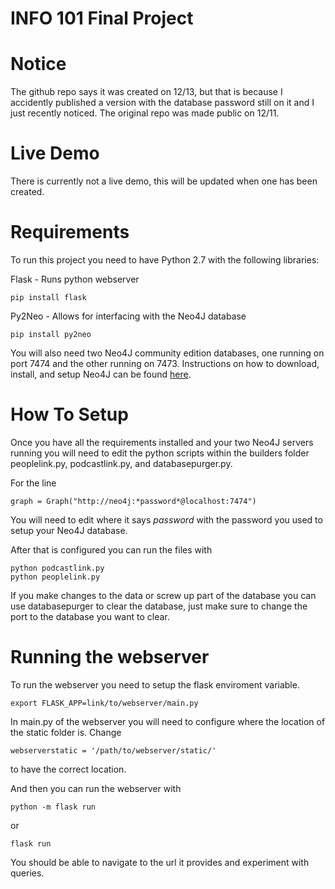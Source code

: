 # INFO 101 Final Project

# Notice
The github repo says it was created on 12/13, but that is because I accidently published a version with the database password still on it and I just recently noticed. The original repo was made public on 12/11.

# Live Demo
There is currently not a live demo, this will be updated when one has been created.

# Requirements

To run this project you need to have Python 2.7 with the following libraries:

Flask - Runs python webserver
```
pip install flask
```

Py2Neo - Allows for interfacing with the Neo4J database
```
pip install py2neo
```

You will also need two Neo4J community edition databases, one running on port 7474 and the other running on 7473. Instructions on how to download, install, and setup Neo4J can be found [here](https://neo4j.com).


# How To Setup

Once you have all the requirements installed and your two Neo4J servers running you will need to edit the python scripts within the builders folder peoplelink.py, podcastlink.py, and databasepurger.py.

For the line
```
graph = Graph("http://neo4j:*password*@localhost:7474")
```

You will need to edit where it says *password* with the password you used to setup your Neo4J database.

After that is configured you can run the files with 
```
python podcastlink.py
python peoplelink.py
```

If you make changes to the data or screw up part of the database you can use databasepurger to clear the database, just make sure to change the port to the database you want to clear.

# Running the webserver

To run the webserver you need to setup the flask enviroment variable.
```
export FLASK_APP=link/to/webserver/main.py
```

In main.py of the webserver you will need to configure where the location of the static folder is. Change
```
webserverstatic = '/path/to/webserver/static/'
```
to have the correct location.

And then you can run the webserver with
```
python -m flask run
```
or
```
flask run
```

You should be able to navigate to the url it provides and experiment with queries.
